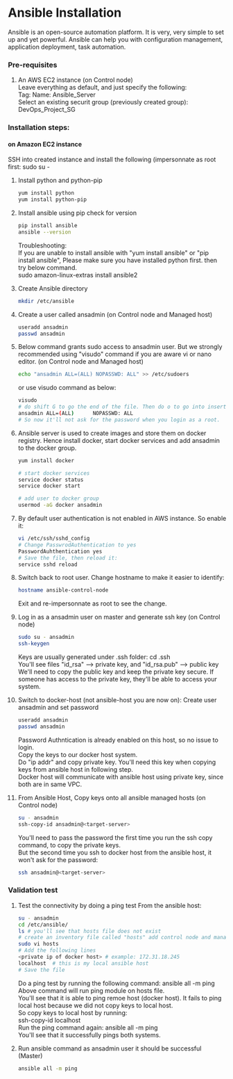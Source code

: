 # Ansible Installation

Ansible is an open-source automation platform. It is very, very simple to set up and yet powerful. Ansible can help you with configuration management, application deployment, task automation.

### Pre-requisites

1. An AWS EC2 instance (on Control node) <br/>
   Leave everything as default, and just specify the following:  <br/>
   Tag: Name: Ansible_Server <br/>
   Select an existing securit group (previously created group): DevOps_Project_SG

### Installation steps:
#### on Amazon EC2 instance
SSH into created instance and install the following (impersonnate as root first: sudo su -

1. Install python and python-pip
   ```sh
   yum install python
   yum install python-pip
   ```
1. Install ansible using pip check for version
    ```sh
    pip install ansible
   ansible --version
   ```
   Troubleshooting: <br/>
   If you are unable to install ansible with "yum install ansible" or "pip install ansible", Please make sure you have installed python first.
   then try below command. <br/>
   sudo amazon-linux-extras install ansible2
   
1. Create Ansible directory
   ```sh
   mkdir /etc/ansible
   ```

1. Create a user called ansadmin (on Control node and Managed host)  
   ```sh
   useradd ansadmin
   passwd ansadmin
   ```
1. Below command grants sudo access to ansadmin user. But we strongly recommended using "visudo" command if you are aware vi or nano editor.  (on Control node and Managed host)
   ```sh
   echo "ansadmin ALL=(ALL) NOPASSWD: ALL" >> /etc/sudoers
   ```
   or use visudo command as below:
   ```sh
   visudo
   # do shift G to go the end of the file. Then do o to go into insert mode. Add the following line:
   ansadmin ALL=(ALL)      NOPASSWD: ALL
   # So now it'll not ask for the password when you login as a root.
   ```
   
1. Ansible server is used to create images and store them on docker registry. Hence install docker, start docker services and add ansadmin to the docker group. 
   ```sh
   yum install docker
   
   # start docker services 
   service docker status
   service docker start 
   
   # add user to docker group 
   usermod -aG docker ansadmin
   ```   
   
1. By default user authentication is not enabled in AWS instance. So enable it:
   ```sh
   vi /etc/ssh/sshd_config
   # Change PasswrodAuthentication to yes
   PasswordAuhthentication yes
   # Save the file, then reload it:
   service sshd reload
   ```
   
1. Switch back to root user. Change hostname to make it easier to identify:
   ```sh
   hostname ansible-control-node
   ```
   Exit and re-impersonnate as root to see the change.
   
1. Log in as a ansadmin user on master and generate ssh key (on Control node)
   ```sh 
   sudo su - ansadmin
   ssh-keygen
   ```
   Keys are usually generated under .ssh folder:
   cd .ssh  <br/>
   You'll see files "id_rsa" --> private key,  and "id_rsa.pub" --> public key   <br/>
   We'll need to copy the public key and keep the private key secure. If someone has access to the private key, they'll be able to access your system.
   
1. Switch to docker-host (not ansible-host you are now on):
   Create user ansadmin and set password
   ```sh
   useradd ansadmin
   passwd ansadmin
   ```
   Password Authntication is already enabled on this host, so no issue to login. <br/>
   Copy the keys to our docker host system. <br/>
   Do "ip addr" and copy private key. You'll need this key when copying keys from ansible host in following step. <br/>
   Docker host will communicate with ansible host using private key, since both are in same VPC.

1. From Ansible Host, Copy keys onto all ansible managed hosts (on Control node)
   ```sh 
   su - ansadmin
   ssh-copy-id ansadmin@<target-server>
   ```
   You'll need to pass the password the first time you run the ssh copy command, to copy the private keys. <br/>
   But the second time you ssh to docker host from the ansible host, it won't ask for the password: <br/>
   ```sh
   ssh ansadmin@<target-server>
   ```

### Validation test

1. Test the connectivity by doing a ping test
   From the ansible host:
   ```sh
   su - ansadmin
   cd /etc/ansible/
   ls # you'll see that hosts file does not exist
   # create an inventory file called "hosts" add control node and managed hosts IP addresses to it.
   sudo vi hosts
   # Add the following lines
   <private ip of docker host> # example: 172.31.18.245
   localhost  # this is my local ansible host
   # Save the file
   ```
   Do a ping test by running the following command:  ansible all -m ping   <br/>
   Above command will run ping module on hosts file. <br/>
   You'll see that it is able to ping remoe host (docker host). It fails to ping local host because we did not copy keys to local host. <br/>
   So copy keys to local host by running: <br/>
   ssh-copy-id localhost  <br/>
   Run the ping command again:  ansible all -m ping   <br/>
   You'll see that it successfully pings both systems.

1. Run ansible command as ansadmin user it should be successful (Master)
   ```sh 
   ansible all -m ping
   ```
